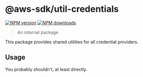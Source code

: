 # @aws-sdk/util-credentials

[![NPM version](https://img.shields.io/npm/v/@aws-sdk/util-credentials/latest.svg)](https://www.npmjs.com/package/@aws-sdk/util-credentials)
[![NPM downloads](https://img.shields.io/npm/dm/@aws-sdk/util-credentials.svg)](https://www.npmjs.com/package/@aws-sdk/util-credentials)

> An internal package

This package provides shared utilities for all credential providers.

## Usage

You probably shouldn't, at least directly.
